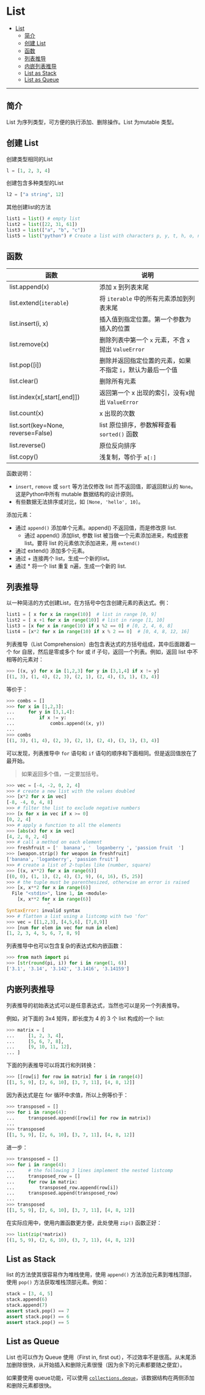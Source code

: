 # List

- [List](#list)
  - [简介](#%e7%ae%80%e4%bb%8b)
  - [创建 List](#%e5%88%9b%e5%bb%ba-list)
  - [函数](#%e5%87%bd%e6%95%b0)
  - [列表推导](#%e5%88%97%e8%a1%a8%e6%8e%a8%e5%af%bc)
  - [内嵌列表推导](#%e5%86%85%e5%b5%8c%e5%88%97%e8%a1%a8%e6%8e%a8%e5%af%bc)
  - [List as Stack](#list-as-stack)
  - [List as Queue](#list-as-queue)

***

## 简介

List 为序列类型，可方便的执行添加、删除操作。List 为mutable 类型。

## 创建 List

创建类型相同的List

```py
l = [1, 2, 3, 4]
```

创建包含多种类型的List

```py
l2 = ["a string", 12]
```

其他创建list的方法

```py
list1 = list() # empty list
list2 = list([22, 31, 61])
list3 = list(["a", "b", "c"])
list5 = list("python") # Create a list with characters p, y, t, h, o, n
```

## 函数

| 函数                               | 说明                                                       |
| ---------------------------------- | ---------------------------------------------------------- |
| list.append(x)                     | 添加 x 到列表末尾                                          |
| list.extend(`iterable`)            | 将 `iterable` 中的所有元素添加到列表末尾                   |
| list.insert(i, x)                  | 插入值到指定位置。第一个参数为插入的位置                   |
| list.remove(x)                     | 删除列表中第一个 `x` 元素，不含 `x` 抛出 `ValueError`      |
| list.pop([i])                      | 删除并返回指定位置的元素，如果不指定 `i`，默认为最后一个值 |
| list.clear()                       | 删除所有元素                                               |
| list.index(x[,start[,end]])        | 返回第一个 x 出现的索引，没有x抛出 `ValueError`            |
| list.count(x)                      | x 出现的次数                                               |
| list.sort(key=None, reverse=False) | list 原位排序，参数解释查看 `sorted()` 函数                |
| list.reverse()                     | 原位反向排序                                               |
| list.copy()                        | 浅复制，等价于 `a[:]`                                      |

函数说明：

- `insert`, `remove` 或 `sort` 等方法仅修改 list 而不返回值，即返回默认的 `None`。这是Python中所有 mutable 数据结构的设计原则。
- 有些数据无法排序或对比，如 `[None, 'hello', 10]`。

添加元素：

- 通过 `append()` 添加单个元素。append() 不返回值，而是修改原 list.
  - 通过 append() 添加list, 参数 list 被当做一个元素添加进来，构成嵌套 list。要将 list 的元素依次添加进来，用 `extend()`
- 通过 extend() 添加多个元素。
- 通过 + 连接两个 list，生成一个新的list。
- 通过 * 将一个 list 重复 n遍，生成一个新的 list.

## 列表推导

以一种简洁的方式创建List，在方括号中包含创建元素的表达式。例：

```py
list1 = [ x for x in range(10)]  # list in range [0, 9]
list2 = [ x +1 for x in range(10)] # list in range [1, 10]
list3 = [x for x in range(10) if x %2 == 0] # [0, 2, 4, 6, 8]
list4 = [x*2 for x in range(10) if x % 2 == 0]  # [0, 4, 8, 12, 16]
```

列表推导（List Comprehension）由包含表达式的方括号组成，其中后面跟着一个 for 自居，然后是零或多个 for 或 if 子句，返回一个列表。例如，返回 list 中不相等的元素对：

```py
>>> [(x, y) for x in [1,2,3] for y in [3,1,4] if x != y]
[(1, 3), (1, 4), (2, 3), (2, 1), (2, 4), (3, 1), (3, 4)]
```

等价于：

```py
>>> combs = []
>>> for x in [1,2,3]:
...     for y in [3,1,4]:
...         if x != y:
...             combs.append((x, y))
...
>>> combs
[(1, 3), (1, 4), (2, 3), (2, 1), (2, 4), (3, 1), (3, 4)]
```

可以发现，列表推导中 `for` 语句和 `if` 语句的顺序和下面相同。但是返回值放在了最开始。

> 如果返回多个值，一定要加括号。

```py
>>> vec = [-4, -2, 0, 2, 4]
>>> # create a new list with the values doubled
>>> [x*2 for x in vec]
[-8, -4, 0, 4, 8]
>>> # filter the list to exclude negative numbers
>>> [x for x in vec if x >= 0]
[0, 2, 4]
>>> # apply a function to all the elements
>>> [abs(x) for x in vec]
[4, 2, 0, 2, 4]
>>> # call a method on each element
>>> freshfruit = ['  banana', '  loganberry ', 'passion fruit  ']
>>> [weapon.strip() for weapon in freshfruit]
['banana', 'loganberry', 'passion fruit']
>>> # create a list of 2-tuples like (number, square)
>>> [(x, x**2) for x in range(6)]
[(0, 0), (1, 1), (2, 4), (3, 9), (4, 16), (5, 25)]
>>> # the tuple must be parenthesized, otherwise an error is raised
>>> [x, x**2 for x in range(6)]
  File "<stdin>", line 1, in <module>
    [x, x**2 for x in range(6)]
               ^
SyntaxError: invalid syntax
>>> # flatten a list using a listcomp with two 'for'
>>> vec = [[1,2,3], [4,5,6], [7,8,9]]
>>> [num for elem in vec for num in elem]
[1, 2, 3, 4, 5, 6, 7, 8, 9]
```

列表推导中也可以包含复杂的表达式和内嵌函数：

```py
>>> from math import pi
>>> [str(round(pi, i)) for i in range(1, 6)]
['3.1', '3.14', '3.142', '3.1416', '3.14159']
```

## 内嵌列表推导

列表推导的初始表达式可以是任意表达式，当然也可以是另一个列表推导。

例如，对下面的 3x4 矩阵，即长度为 4 的 3 个 list 构成的一个 list:

```py
>>> matrix = [
...     [1, 2, 3, 4],
...     [5, 6, 7, 8],
...     [9, 10, 11, 12],
... ]
```

下面的列表推导可以将其行和列转换：

```py
>>> [[row[i] for row in matrix] for i in range(4)]
[[1, 5, 9], [2, 6, 10], [3, 7, 11], [4, 8, 12]]
```

因为表达式是在 for 循环中求值，所以上例等价于：

```py
>>> transposed = []
>>> for i in range(4):
...     transposed.append([row[i] for row in matrix])
...
>>> transposed
[[1, 5, 9], [2, 6, 10], [3, 7, 11], [4, 8, 12]]
```

进一步：

```py
>>> transposed = []
>>> for i in range(4):
...     # the following 3 lines implement the nested listcomp
...     transposed_row = []
...     for row in matrix:
...         transposed_row.append(row[i])
...     transposed.append(transposed_row)
...
>>> transposed
[[1, 5, 9], [2, 6, 10], [3, 7, 11], [4, 8, 12]]
```

在实际应用中，使用内置函数更方便，此处使用 `zip()` 函数正好：

```py
>>> list(zip(*matrix))
[(1, 5, 9), (2, 6, 10), (3, 7, 11), (4, 8, 12)]
```

## List as Stack

list 的方法使其很容易作为堆栈使用，使用 `append()` 方法添加元素到堆栈顶部，使用 `pop()` 方法获取堆栈顶部元素。例如：

```py
stack = [3, 4, 5]
stack.append(6)
stack.append(7)
assert stack.pop() == 7
assert stack.pop() == 6
assert stack.pop() == 5
```

## List as Queue

List 也可以作为 Queue 使用（First in, first out），不过效率不是很高。从末尾添加删除很快，从开始插入和删除元素很慢（因为余下的元素都要随之便宜）。

如果要使用 queue功能，可以使用 [`collections.deque`](collect_deque.md)，该数据结构在两侧添加和删除元素都很快。
